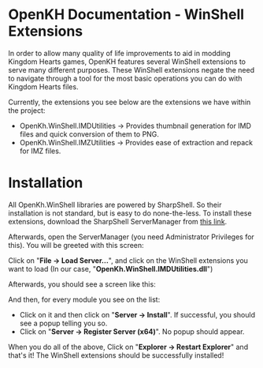 # OpenKH Documentation - WinShell Extensions
In order to allow many quality of life improvements to aid in modding Kingdom Hearts games, OpenKH features several WinShell extensions to serve many different purposes.
These WinShell extensions negate the need to navigate through a tool for the most basic operations you can do with Kingdom Hearts files.

Currently, the extensions you see below are the extensions we have within the project:
- OpenKh.WinShell.IMDUtilities -> Provides thumbnail generation for IMD files and quick conversion of them to PNG.
- OpenKh.WinShell.IMZUtilities -> Provides ease of extraction and repack for IMZ files.

# Installation
All OpenKh.WinShell libraries are powered by SharpShell. So their installation is not standard, but is easy to do none-the-less. 
To install these extensions, download the SharpShell ServerManager from [this link](https://github.com/dwmkerr/sharpshell/releases).

Afterwards, open the ServerManager (you need Administrator Privileges for this). You will be greeted with this screen:

Click on "**File -> Load Server...**", and click on the WinShell extensions you want to load (In our case, "**OpenKh.WinShell.IMDUtilities.dll**")

Afterwards, you should see a screen like this:

And then, for every module you see on the list:

- Click on it and then click on "**Server -> Install**". If successful, you should see a popup telling you so.
- Click on "**Server -> Register Server (x64)**". No popup should appear.

When you do all of the above, Click on "**Explorer -> Restart Explorer**" and that's it! The WinShell extensions should be successfully installed!